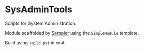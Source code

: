 # SysAdminTools

Scripts for System Administration.

Module scaffolded by [Sampler](https://github.com/gaelcolas/Sampler) using the `SimpleModule` template.

Build using `build.ps1` in root.
